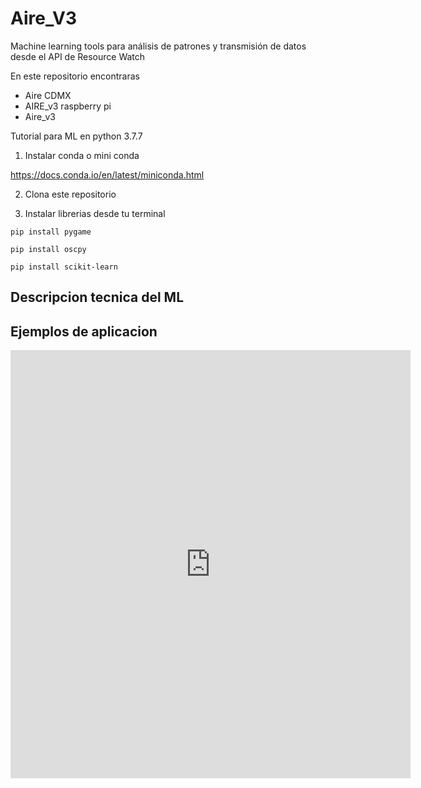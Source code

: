 # Aire_V3 
Machine learning tools para análisis de patrones y transmisión de datos desde el API de Resource Watch

En este repositorio encontraras 
- Aire CDMX
- AIRE_v3 raspberry pi
- Aire_v3

Tutorial para ML en python 3.7.7

1. Instalar conda o mini conda

https://docs.conda.io/en/latest/miniconda.html

2. Clona este repositorio

3. Instalar librerias desde tu terminal 

```
pip install pygame

pip install oscpy

pip install scikit-learn

```


## Descripcion tecnica del ML

## Ejemplos de aplicacion

<iframe title="vimeo-player" src="https://player.vimeo.com/video/517332681" width="640" height="685" frameborder="0" allowfullscreen></iframe>
